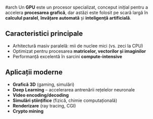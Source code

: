 #arch 
Un **GPU** este un procesor specializat, conceput inițial pentru a accelera **procesarea grafică**, dar astăzi este folosit pe scară largă în **calculul paralel**, **învățare automată** și **inteligență artificială**.

## Caracteristici principale

- Arhitectură masiv paralelă: mii de nuclee mici (vs. zeci la CPU)
- Optimizat pentru procesarea **matricelor, vectorilor și imaginilor**
- Performanță excelentă în sarcini **compute-intensive**

## Aplicații moderne

- **Grafică 3D** (gaming, simulări)
- **Deep Learning** – accelerarea antrenării rețelelor neuronale
- **Video encoding/decoding**
- **Simulări științifice** (fizică, chimie computațională)
- **Renderizare** (ray tracing, CGI)
- **Crypto mining**